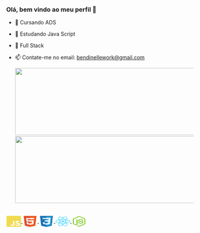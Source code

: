 ### Olá, bem vindo ao meu perfil  👋



- 📝 Cursando ADS 
- 🌱 Estudando Java Script
- 🔋  Full Stack
- 📫 Contate-me no email: bendinellework@gmail.com

  <div align="center">
  <a href="https://github.com/rafaballerini">
  <img height="180em" width="500" src="https://github-readme-stats.vercel.app/api?username=bendinelle&show_icons=true&theme=dracula&include_all_commits=true&count_private=true"/>
  <img height="180em" width="900" src="https://github-readme-stats.vercel.app/api/top-langs/?username=bendinelle&layout=compact&langs_count=7&theme=dracula"/>
</div>

  <div style="display: inline_block"><br>
  <img align="center" alt="Bend-Js" height="30" width="40" src="https://raw.githubusercontent.com/devicons/devicon/master/icons/javascript/javascript-plain.svg">
  <img align="center" alt="Bend-HTML" height="30" width="40" src="https://raw.githubusercontent.com/devicons/devicon/master/icons/html5/html5-original.svg">
  <img align="center" alt="Bend-CSS" height="30" width="40" src="https://raw.githubusercontent.com/devicons/devicon/master/icons/css3/css3-original.svg">
  <img align="center" alt="Bend-React" height="30" width="40" src="https://raw.githubusercontent.com/devicons/devicon/master/icons/react/react-original.svg">  
  <img align="center" alt="Bend-Nodejs" height="30" width="40" src="https://raw.githubusercontent.com/devicons/devicon/master/icons/nodejs/nodejs-original.svg">
  </div>
  
  

